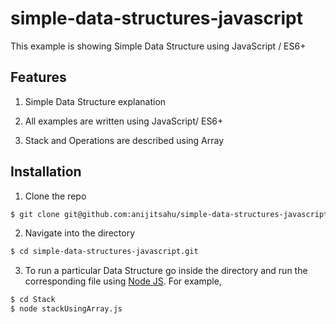 # simple-data-structures-javascript

This example is showing Simple Data Structure using JavaScript / ES6+

## Features
1. Simple Data Structure explanation 
2. All examples are written using JavaScript/ ES6+

3. Stack and Operations are described using Array


## Installation
1. Clone the repo
```bash
$ git clone git@github.com:anijitsahu/simple-data-structures-javascript.git
```

2. Navigate into the directory
```bash
$ cd simple-data-structures-javascript.git
```
3. To run a particular Data Structure go inside the directory and run the corresponding file using [Node JS](https://www.nodejs.org/). For example,

```bash
$ cd Stack
$ node stackUsingArray.js
```
